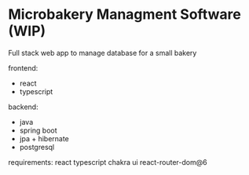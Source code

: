 # Microbakery Managment Software (WIP)

Full stack web app to manage database for a small bakery

frontend:
 - react
 - typescript

backend:
 - java
 - spring boot
 - jpa + hibernate
 - postgresql

requirements:
react
typescript
chakra ui
react-router-dom@6

